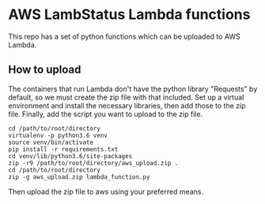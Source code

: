 # AWS LambStatus Lambda functions

This repo has a set of python functions which can be uploaded to AWS Lambda. 

## How to upload

The containers that run Lambda don't have the python library "Requests" by default, so we must create the zip file with that included. Set up a virtual environment and install the necessary libraries, then add those to the zip file. Finally, add the script you want to upload to the zip file.

```
cd /path/to/root/directory
virtualenv -p python3.6 venv
source venv/bin/activate
pip install -r requirements.txt
cd venv/lib/python3.6/site-packages
zip -r9 /path/to/root/directory/aws_upload.zip .
cd /path/to/root/directory
zip -g aws_upload.zip lambda_function.py
```

Then upload the zip file to aws using your preferred means. 